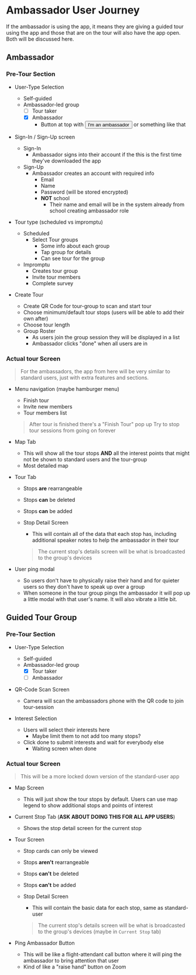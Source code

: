 # Ambassador User Journey

If the ambassador is using the app, it means they are giving a guided tour using the app and those that are on the tour will also have the app open. Both will be discussed here.


## Ambassador

### Pre-Tour Section

- User-Type Selection
    - Self-guided 
    - Ambassador-led group 
        - [ ] Tour taker  
        - [x] Ambassador 
            - Button at top with <button>I'm an ambassador</button> or something like that 

- Sign-In / Sign-Up screen
    - Sign-In
        - Ambassador signs into their account if the this is the first time they've downloaded the app
    - Sign-Up
        - Ambassador creates an account with required info
            - Email
            - Name
            - Password (will be stored encrypted) 
            - **NOT** school 
                - Their name and email will be in the system already from school creating ambassador role

- Tour type (scheduled vs impromptu)
    - Scheduled
        - Select Tour groups
            - Some info about each group
            - Tap group for details
            - Can see tour for the group
    - Impromptu
        - Creates tour group
        - Invite tour members
        - Complete survey
  
- Create Tour 
    - Create QR Code for tour-group to scan and start tour
    - Choose minimum/default tour stops (users will be able to add their own after)
    - Choose tour length
    - Group Roster
        - As users join the group session they will be displayed in a list 
        - Ambassador clicks "done" when all users are in


### Actual tour Screen

> For the ambassadors, the app from here will be very similar to standard users, just with extra features and sections.


- Menu navigation (maybe hamburger menu)
    - Finish tour
    - Invite new members
    - Tour members list
    > After tour is finished there's a "Finish Tour" pop up
    > Try to stop tour sessions from going on forever

- Map Tab
    - This will show all the tour stops **AND** all the interest points that might not be shown to standard users and the tour-group
    - Most detailed map

- Tour Tab
    - Stops **are** rearrangeable 
    - Stops **can** be deleted
    - Stops **can** be added

    - Stop Detail Screen
        - This will contain all of the data that each stop has, including additional speaker notes to help the ambassador in their tour
        > The current stop's details screen will be what is broadcasted to the group's devices

- User ping modal
    - So users don't have to physically raise their hand and for quieter users so they don't have to speak up over a group
    - When someone in the tour group pings the ambassador it will pop up a little modal with that user's name. It will also vibrate a little bit.




## Guided Tour Group


### Pre-Tour Section

- User-Type Selection
    - Self-guided 
    - Ambassador-led group 
        - [x] Tour taker 
        - [ ] Ambassador 

- QR-Code Scan Screen
    - Camera will scan the ambassadors phone with the QR code to join tour-session

- Interest Selection
    - Users will select their interests here 
        - Maybe limit them to not add too many stops?
    - Click done to submit interests and wait for everybody else
        - Waiting screen when done


### Actual tour Screen

> This will be a more locked down version of the standard-user app

- Map Screen
    - This will just show the tour stops by default. Users can use map legend to show additional stops and points of interest

- Current Stop Tab (**ASK ABOUT DOING THIS FOR ALL APP USERS**)
    - Shows the stop detail screen for the current stop

- Tour Screen
    - Stop cards can only be viewed
    - Stops **aren't** rearrangeable 
    - Stops **can't** be deleted
    - Stops **can't** be added

    - Stop Detail Screen
        - This will contain the basic data for each stop, same as standard-user
        > The current stop's details screen will be what is broadcasted to the group's devices (maybe in `Current Stop` tab)

- Ping Ambassador Button
    - This will be like a flight-attendant call button where it will ping the ambassador to bring attention that user
    - Kind of like a "raise hand" button on Zoom


